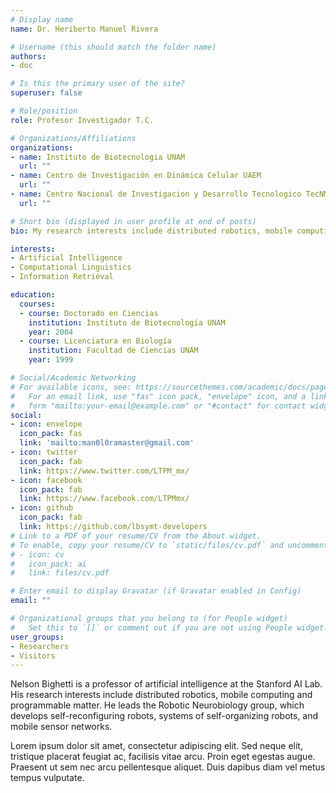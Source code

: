 ```yaml
---
# Display name
name: Dr. Heriberto Manuel Rivera

# Username (this should match the folder name)
authors:
- doc

# Is this the primary user of the site?
superuser: false

# Role/position
role: Profesor Investigador T.C.

# Organizations/Affiliations
organizations:
- name: Instituto de Biotecnologia UNAM
  url: ""
- name: Centro de Investigación en Dinámica Celular UAEM
  url: ""
- name: Centro Nacional de Investigacion y Desarrollo Tecnologico TecNM
  url: ""

# Short bio (displayed in user profile at end of posts)
bio: My research interests include distributed robotics, mobile computing and programmable matter.

interests:
- Artificial Intelligence
- Computational Linguistics
- Information Retrieval

education:
  courses:
  - course: Doctorado en Ciencias
    institution: Instituto de Biotecnología UNAM
    year: 2004
  - course: Licenciatura en Biología
    institution: Facultad de Ciencias UNAM
    year: 1999

# Social/Academic Networking
# For available icons, see: https://sourcethemes.com/academic/docs/page-builder/#icons
#   For an email link, use "fas" icon pack, "envelope" icon, and a link in the
#   form "mailto:your-email@example.com" or "#contact" for contact widget.
social:
- icon: envelope
  icon_pack: fas
  link: 'mailto:man0l0ramaster@gmail.com'
- icon: twitter
  icon_pack: fab
  link: https://www.twitter.com/LTPM_mx/
- icon: facebook
  icon_pack: fab
  link: https://www.facebook.com/LTPMmx/
- icon: github
  icon_pack: fab
  link: https://github.com/lbsymt-developers
# Link to a PDF of your resume/CV from the About widget.
# To enable, copy your resume/CV to `static/files/cv.pdf` and uncomment the lines below.
# - icon: cv
#   icon_pack: ai
#   link: files/cv.pdf

# Enter email to display Gravatar (if Gravatar enabled in Config)
email: ""

# Organizational groups that you belong to (for People widget)
#   Set this to `[]` or comment out if you are not using People widget.
user_groups:
- Researchers
- Visitors
---
```


Nelson Bighetti is a professor of artificial intelligence at the Stanford AI Lab. His research interests include distributed robotics, mobile computing and programmable matter. He leads the Robotic Neurobiology group, which develops self-reconfiguring robots, systems of self-organizing robots, and mobile sensor networks.

Lorem ipsum dolor sit amet, consectetur adipiscing elit. Sed neque elit, tristique placerat feugiat ac, facilisis vitae arcu. Proin eget egestas augue. Praesent ut sem nec arcu pellentesque aliquet. Duis dapibus diam vel metus tempus vulputate.
